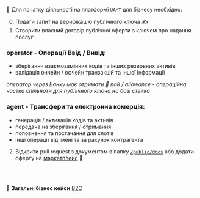 💼 Для початку діяльності на платформі `UAHT` для бізнесу необхідно:

0. Подати запит на верифікацію публічного ключа ✍️
1. Створити власний договір публічної оферти з ключем про надання послуг:

### operator - Операції Ввід / Вивід:
 - зберігання взаємозамінних кодів та інших резервних активів
 - валідація ончейн / офчейн транзакцій та іншої інформації

*оператор через Банку має отримати 🍰 пай / allowance - операційна частка спільноти для публічного ключа на базі стейка*

### agent - Трансфери та електронна комерція:
  - генерація / активація кодів та активів
  - передача на зберігання / отримання
  - поповнення та постачання для слотів
  - інші операції від імені та за рахунок контрагента
 
2. Відкрити pull request з документом в папку [`/public/docs`](https://github.com/starscrowding/UAHT/tree/dev/public/docs) або додати оферту на [маркетплейс](https://uaht.com.ua/) 🤝

<br/>
<br/>

👀 **Загальні бізнес кейси** [B2C](https://uaht.io/b2c.pdf)
